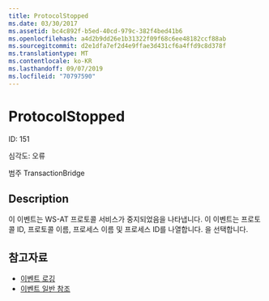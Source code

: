 ```yaml
---
title: ProtocolStopped
ms.date: 03/30/2017
ms.assetid: bc4c892f-b5ed-40cd-979c-382f4bed41b6
ms.openlocfilehash: a4d2b9dd26e1b31322f09f68c6ee48182ccf88ab
ms.sourcegitcommit: d2e1dfa7ef2d4e9ffae3d431cf6a4ffd9c8d378f
ms.translationtype: MT
ms.contentlocale: ko-KR
ms.lasthandoff: 09/07/2019
ms.locfileid: "70797590"
---
```

# <a name="protocolstopped"></a>ProtocolStopped
ID: 151  
  
 심각도: 오류  
  
 범주 TransactionBridge  
  
## <a name="description"></a>Description  
 이 이벤트는 WS-AT 프로토콜 서비스가 중지되었음을 나타냅니다. 이 이벤트는 프로토콜 ID, 프로토콜 이름, 프로세스 이름 및 프로세스 ID를 나열합니다. 을 선택합니다.  
  
## <a name="see-also"></a>참고자료

- [이벤트 로깅](index.md)
- [이벤트 일반 참조](events-general-reference.md)
